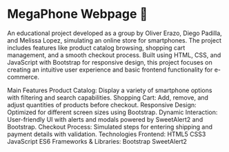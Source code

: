 # MegaPhone Webpage 📱
An educational project developed as a group by Oliver Erazo, Diego Padilla, and Melissa Lopez, simulating an online store for smartphones. The project includes features like product catalog browsing, shopping cart management, and a smooth checkout process. Built using HTML, CSS, and JavaScript with Bootstrap for responsive design, this project focuses on creating an intuitive user experience and basic frontend functionality for e-commerce.

Main Features
Product Catalog: Display a variety of smartphone options with filtering and search capabilities.
Shopping Cart: Add, remove, and adjust quantities of products before checkout.
Responsive Design: Optimized for different screen sizes using Bootstrap.
Dynamic Interaction: User-friendly UI with alerts and modals powered by SweetAlert2 and Bootstrap.
Checkout Process: Simulated steps for entering shipping and payment details with validation.
Technologies
Frontend:
HTML5
CSS3
JavaScript ES6
Frameworks & Libraries:
Bootstrap
SweetAlert2
